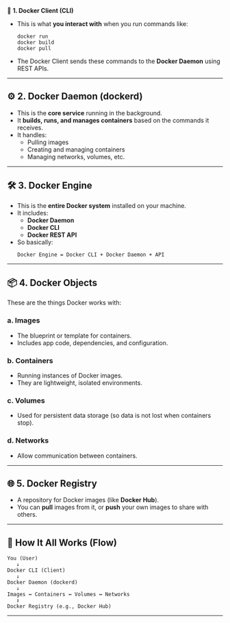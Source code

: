 🧱 **1. Docker Client (CLI)**
- This is what **you interact with** when you run commands like:
  ```
  docker run
  docker build
  docker pull
  ```
- The Docker Client sends these commands to the **Docker Daemon** using REST APIs.

---

## ⚙️ **2. Docker Daemon (dockerd)**
- This is the **core service** running in the background.
- It **builds, runs, and manages containers** based on the commands it receives.
- It handles:
  - Pulling images
  - Creating and managing containers
  - Managing networks, volumes, etc.

---

## 🛠️ **3. Docker Engine**
- This is the **entire Docker system** installed on your machine.
- It includes:
  - **Docker Daemon**
  - **Docker CLI**
  - **Docker REST API**
- So basically:
  ```
  Docker Engine = Docker CLI + Docker Daemon + API
  ```

---

## 📦 **4. Docker Objects**
These are the things Docker works with:

### a. **Images**
- The blueprint or template for containers.
- Includes app code, dependencies, and configuration.

### b. **Containers**
- Running instances of Docker images.
- They are lightweight, isolated environments.

### c. **Volumes**
- Used for persistent data storage (so data is not lost when containers stop).

### d. **Networks**
- Allow communication between containers.

---

## 🌐 **5. Docker Registry**
- A repository for Docker images (like **Docker Hub**).
- You can **pull** images from it, or **push** your own images to share with others.

---

## 🔁 **How It All Works (Flow)**

```
You (User)
   ↓
Docker CLI (Client)
   ↓
Docker Daemon (dockerd)
   ↓
Images ↔ Containers ↔ Volumes ↔ Networks
   ↕
Docker Registry (e.g., Docker Hub)
```

---
